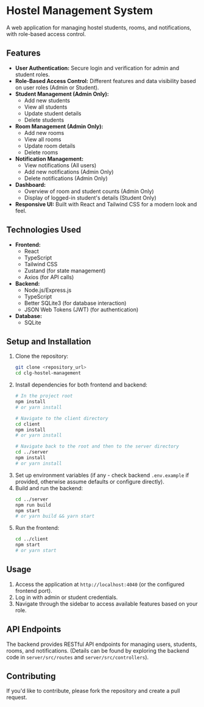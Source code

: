 # Hostel Management System

A web application for managing hostel students, rooms, and notifications, with role-based access control.

## Features

- **User Authentication:** Secure login and verification for admin and student roles.
- **Role-Based Access Control:** Different features and data visibility based on user roles (Admin or Student).
- **Student Management (Admin Only):**
  - Add new students
  - View all students
  - Update student details
  - Delete students
- **Room Management (Admin Only):**
  - Add new rooms
  - View all rooms
  - Update room details
  - Delete rooms
- **Notification Management:**
  - View notifications (All users)
  - Add new notifications (Admin Only)
  - Delete notifications (Admin Only)
- **Dashboard:**
  - Overview of room and student counts (Admin Only)
  - Display of logged-in student's details (Student Only)
- **Responsive UI:** Built with React and Tailwind CSS for a modern look and feel.

## Technologies Used

- **Frontend:**
  - React
  - TypeScript
  - Tailwind CSS
  - Zustand (for state management)
  - Axios (for API calls)
- **Backend:**
  - Node.js/Express.js
  - TypeScript
  - Better SQLite3 (for database interaction)
  - JSON Web Tokens (JWT) (for authentication)
- **Database:**
  - SQLite

## Setup and Installation

1. Clone the repository:
   ```bash
   git clone <repository_url>
   cd clg-hostel-management
   ```
2. Install dependencies for both frontend and backend:
   ```bash
   # In the project root
   npm install
   # or yarn install

   # Navigate to the client directory
   cd client
   npm install
   # or yarn install

   # Navigate back to the root and then to the server directory
   cd ../server
   npm install
   # or yarn install
   ```
3. Set up environment variables (if any - check backend `.env.example` if provided, otherwise assume defaults or configure directly).
4. Build and run the backend:
   ```bash
   cd ../server
   npm run build
   npm start
   # or yarn build && yarn start
   ```
5. Run the frontend:
   ```bash
   cd ../client
   npm start
   # or yarn start
   ```

## Usage

1. Access the application at `http://localhost:4040` (or the configured frontend port).
2. Log in with admin or student credentials.
3. Navigate through the sidebar to access available features based on your role.

## API Endpoints

The backend provides RESTful API endpoints for managing users, students, rooms, and notifications. (Details can be found by exploring the backend code in `server/src/routes` and `server/src/controllers`).

## Contributing

If you'd like to contribute, please fork the repository and create a pull request.
